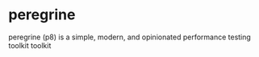 # peregrine
peregrine (p8) is a simple, modern, and opinionated performance testing toolkit toolkit
